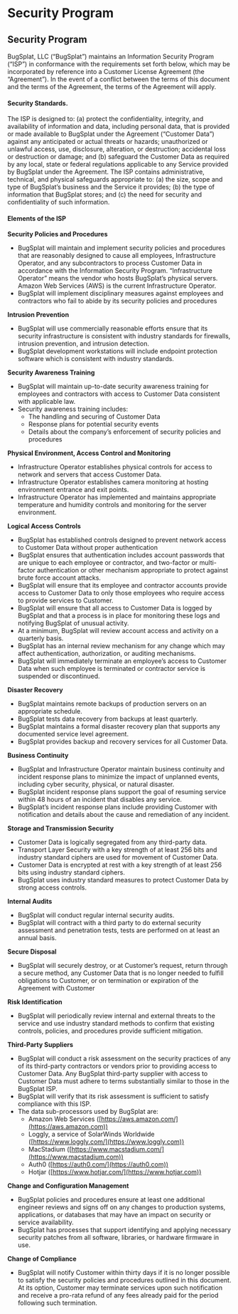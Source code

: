 # Security Program

## Security Program

BugSplat, LLC (“BugSplat”) maintains an Information Security Program (“ISP”) in conformance with the requirements set forth below, which may be incorporated by reference into a Customer License Agreement (the “Agreement”). In the event of a conflict between the terms of this document and the terms of the Agreement, the terms of the Agreement will apply.

#### Security Standards.

The ISP is designed to: (a) protect the confidentiality, integrity, and availability of information and data, including personal data, that is provided or made available to BugSplat under the Agreement (“Customer Data”) against any anticipated or actual threats or hazards; unauthorized or unlawful access, use, disclosure, alteration, or destruction; accidental loss or destruction or damage; and (b) safeguard the Customer Data as required by any local, state or federal regulations applicable to any Service provided by BugSplat under the Agreement. The ISP contains administrative, technical, and physical safeguards appropriate to: (a) the size, scope and type of BugSplat’s business and the Service it provides; (b) the type of information that BugSplat stores; and (c) the need for security and confidentiality of such information.

#### Elements of the ISP

**Security Policies and Procedures**

* BugSplat will maintain and implement security policies and procedures that are reasonably designed to cause all employees, Infrastructure Operator, and any subcontractors to process Customer Data in accordance with the Information Security Program. “Infrastructure Operator” means the vendor who hosts BugSplat’s physical servers. Amazon Web Services (AWS) is the current Infrastructure Operator.
* BugSplat will implement disciplinary measures against employees and contractors who fail to abide by its security policies and procedures

**Intrusion Prevention**

* BugSplat will use commercially reasonable efforts ensure that its security infrastructure is consistent with industry standards for firewalls, intrusion prevention, and intrusion detection.
* BugSplat development workstations will include endpoint protection software which is consistent with industry standards.

**Security Awareness Training**

* BugSplat will maintain up-to-date security awareness training for employees and contractors with access to Customer Data consistent with applicable law.
* Security awareness training includes:
  * The handling and securing of Customer Data
  * Response plans for potential security events
  * Details about the company’s enforcement of security policies and procedures

**Physical Environment, Access Control and Monitoring**

* Infrastructure Operator establishes physical controls for access to network and servers that access Customer Data.
* Infrastructure Operator establishes camera monitoring at hosting environment entrance and exit points.
* Infrastructure Operator has implemented and maintains appropriate temperature and humidity controls and monitoring for the server environment.

**Logical Access Controls**

* BugSplat has established controls designed to prevent network access to Customer Data without proper authentication
* BugSplat ensures that authentication includes account passwords that are unique to each employee or contractor, and two-factor or multi-factor authentication or other mechanism appropriate to protect against brute force account attacks.
* BugSplat will ensure that its employee and contractor accounts provide access to Customer Data to only those employees who require access to provide services to Customer.
* BugSplat will ensure that all access to Customer Data is logged by BugSplat and that a process is in place for monitoring these logs and notifying BugSplat of unusual activity.
* At a minimum, BugSplat will review account access and activity on a quarterly basis.
* BugSplat has an internal review mechanism for any change which may affect authentication, authorization, or auditing mechanisms.
* BugSplat will immediately terminate an employee’s access to Customer Data when such employee is terminated or contractor service is suspended or discontinued.

**Disaster Recovery**

* BugSplat maintains remote backups of production servers on an appropriate schedule.
* BugSplat tests data recovery from backups at least quarterly.
* BugSplat maintains a formal disaster recovery plan that supports any documented service level agreement.
* BugSplat provides backup and recovery services for all Customer Data.

**Business Continuity**

* BugSplat and Infrastructure Operator maintain business continuity and incident response plans to minimize the impact of unplanned events, including cyber security, physical, or natural disaster.
* BugSplat incident response plans support the goal of resuming service within 48 hours of an incident that disables any service.
* BugSplat’s incident response plans include providing Customer with notification and details about the cause and remediation of any incident.

**Storage and Transmission Security**

* Customer Data is logically segregated from any third-party data.
* Transport Layer Security with a key strength of at least 256 bits and industry standard ciphers are used for movement of Customer Data.
* Customer Data is encrypted at rest with a key strength of at least 256 bits using industry standard ciphers.
* BugSplat uses industry standard measures to protect Customer Data by strong access controls.

**Internal Audits**

* BugSplat will conduct regular internal security audits.
* BugSplat will contract with a third party to do external security assessment and penetration tests, tests are performed on at least an annual basis.

**Secure Disposal**

* BugSplat will securely destroy, or at Customer’s request, return through a secure method, any Customer Data that is no longer needed to fulfill obligations to Customer, or on termination or expiration of the Agreement with Customer

**Risk Identification**

* BugSplat will periodically review internal and external threats to the service and use industry standard methods to confirm that existing controls, policies, and procedures provide sufficient mitigation.

**Third-Party Suppliers**

* BugSplat will conduct a risk assessment on the security practices of any of its third-party contractors or vendors prior to providing access to Customer Data. Any BugSplat third-party supplier with access to Customer Data must adhere to terms substantially similar to those in the BugSplat ISP.
* BugSplat will verify that its risk assessment is sufficient to satisfy compliance with this ISP.
* The data sub-processors used by BugSplat are:
  * Amazon Web Services ([https://aws.amazon.com/](https://aws.amazon.com))
  * Loggly, a service of SolarWinds Worldwide ([https://www.loggly.com/](https://www.loggly.com))
  * MacStadium ([https://www.macstadium.com/](https://www.macstadium.com))
  * Auth0 ([https://auth0.com/](https://auth0.com))
  * Hotjar ([https://www.hotjar.com/](https://www.hotjar.com))

**Change and Configuration Management**

* BugSplat policies and procedures ensure at least one additional engineer reviews and signs off on any changes to production systems, applications, or databases that may have an impact on security or service availability.
* BugSplat has processes that support identifying and applying necessary security patches from all software, libraries, or hardware firmware in use.

**Change of Compliance**

* BugSplat will notify Customer within thirty days if it is no longer possible to satisfy the security policies and procedures outlined in this document. At its option, Customer may terminate services upon such notification and receive a pro-rata refund of any fees already paid for the period following such termination.
